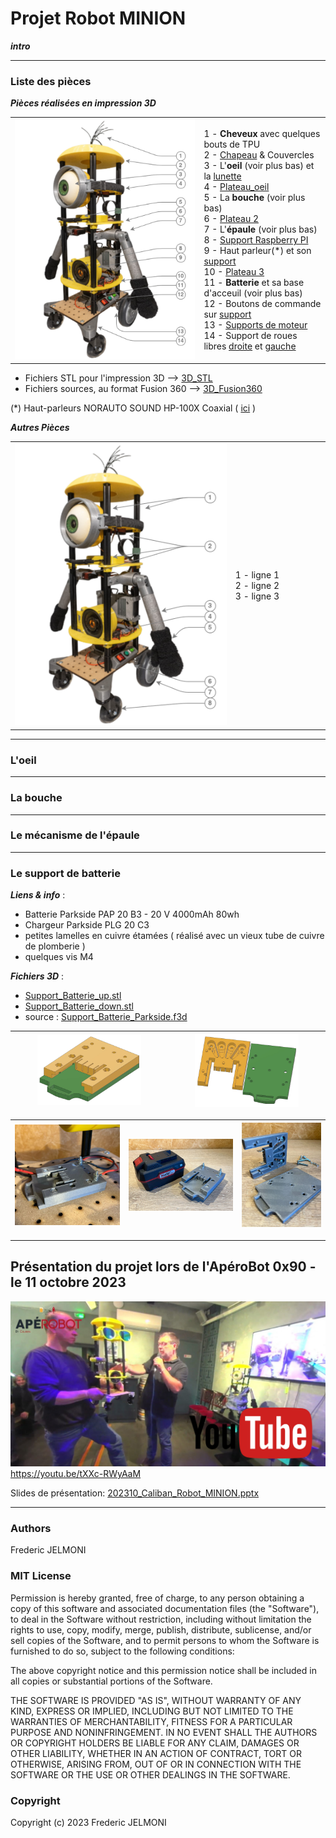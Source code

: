 # Projet Robot MINION
***intro***

---
### Liste des pièces
***Pièces réalisées en impression 3D***

<table  width="100%"><tbody>
<tr>
   <td width="60%"><img src="docs/Part_List-3D.png"></td>
   <td align="left">
   1 - <strong>Cheveux</strong> avec quelques bouts de TPU<br>
   2 - <a href="3D_STL/Chapeau.stl">Chapeau</a> & Couvercles<br>
   3 - L'<strong>oeil</strong> (voir plus bas) et la <a href="3D_STL/Lunette.stl">lunette</a><br>
   4 - <a href="3D_STL/Plateau_oeil_v2.stl">Plateau_oeil</a><br>
   5 - La <strong>bouche</strong> (voir plus bas)<br>
   6 - <a href="3D_STL/Plateau_2.stl">Plateau 2</a><br>
   7 - L'<strong>épaule</strong> (voir plus bas)<br>
   8 - <a href="3D_STL/Support_RPI.stl">Support Raspberry PI</a><br>
   9 - Haut parleur(*) et son <a href="3D_STL/HP_box.stl">support</a><br>
   10 - <a href="3D_STL/Plateau_3.stl">Plateau 3</a><br>
   11 - <strong>Batterie</strong> et sa base d'acceuil (voir plus bas)<br>
   12 - Boutons de commande sur <a href="3D_STL/Power_button.stl">support</a> <br>
   13 - <a href="3D_STL/Support_D37.stl">Supports de moteur</a><br>
   14 - Support de roues libres <a href="3D_STL/Support_Roue_Libre_R.stl">droite</a> et  <a href="3D_STL/Support_Roue_Libre_L.stl">gauche</a>

   </td>
 </tr>
</tbody></table>

- Fichiers STL pour l'impression 3D --> [3D_STL](3D_STL)
- Fichiers sources, au format Fusion 360 --> [3D_Fusion360](3D_Fusion360)


(*) Haut-parleurs NORAUTO SOUND HP-100X Coaxial ( <a href="https://www.norauto.fr/p/haut-parleurs-norauto-sound-hp-100x-coaxial-2166455.html">ici</a> )



***Autres Pièces***
<table  width="100%"><tbody>
<tr>
   <td width="70%"><img src="docs/Part_List-Other.png"></td>
   <td align="left">
   1 - ligne 1<br>
   2 - ligne 2<br>
   3 - ligne 3<br>

   </td>
 </tr>
</tbody></table>



---

### L'oeil
---
### La bouche
---
### Le mécanisme de l'épaule

---
### Le support de batterie
***Liens & info*** :
- Batterie Parkside PAP 20 B3 - 20 V 4000mAh 80wh
- Chargeur Parkside PLG 20 C3
- petites lamelles en cuivre étamées ( réalisé avec un vieux tube de cuivre de plomberie )
- quelques vis M4

***Fichiers 3D*** :
- [Support_Batterie_up.stl](3D_STL/Support_Batterie_up.stl)
- [Support_Batterie_down.stl](3D_STL/Support_Batterie_down.stl)
- source : [Support_Batterie_Parkside.f3d](3D_Fusion360/)


| <a href="img/Support_Batterie_1.JPG"><img src="img/Support_Batterie_1.JPG" width="70%"></a>|<a href="img/Support_Batterie_2.JPG"><img src="img/Support_Batterie_2.JPG" width="70%" ></a>|
|-----|-----|

| <a href="Support_Batteie_1.JPG"><img src="photos/Support_Bat_1.JPG" width="100%"></a> | <a href="Support_Batteie_2.JPG"><img src="photos/Support_Bat_2.JPG" width="100%"></a> | <a href="Support_Batteie_3.JPG"><img src="photos/Support_Bat_3.JPG" width="100%"></a> |
|-----|-----|-----|



---
## Présentation du projet lors de l'ApéroBot 0x90 - le 11 octobre 2023
<a href="https://youtu.be/tXXc-RWyAaM"><img src="photos/Aperobot_0x90.JPG"  width="600" target="_blank"></a><br>
https://youtu.be/tXXc-RWyAaM

Slides de présentation: [202310_Caliban_Robot_MINION.pptx](docs/202310_Caliban_Robot_MINION.pptx)

---
### Authors
Frederic JELMONI

### MIT License
Permission is hereby granted, free of charge, to any person obtaining a copy
of this software and associated documentation files (the "Software"), to deal
in the Software without restriction, including without limitation the rights
to use, copy, modify, merge, publish, distribute, sublicense, and/or sell
copies of the Software, and to permit persons to whom the Software is
furnished to do so, subject to the following conditions:

The above copyright notice and this permission notice shall be included in all
copies or substantial portions of the Software.

THE SOFTWARE IS PROVIDED "AS IS", WITHOUT WARRANTY OF ANY KIND, EXPRESS OR
IMPLIED, INCLUDING BUT NOT LIMITED TO THE WARRANTIES OF MERCHANTABILITY,
FITNESS FOR A PARTICULAR PURPOSE AND NONINFRINGEMENT. IN NO EVENT SHALL THE
AUTHORS OR COPYRIGHT HOLDERS BE LIABLE FOR ANY CLAIM, DAMAGES OR OTHER
LIABILITY, WHETHER IN AN ACTION OF CONTRACT, TORT OR OTHERWISE, ARISING FROM,
OUT OF OR IN CONNECTION WITH THE SOFTWARE OR THE USE OR OTHER DEALINGS IN THE
SOFTWARE.

### Copyright
Copyright (c) 2023 Frederic JELMONI
